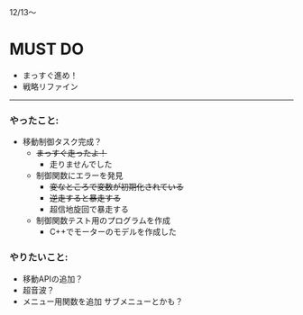 12/13〜

# MUST DO
+ まっすぐ進め！
+ 戦略リファイン
---

### やったこと:
+ 移動制御タスク完成？
  + ~~まっすぐ走ったよ！~~
    + 走りませんでした
  + 制御関数にエラーを発見
    + ~~変なところで変数が初期化されている~~
    + ~~逆走すると暴走する~~
    + 超信地旋回で暴走する
  + 制御関数テスト用のプログラムを作成
    + C++でモーターのモデルを作成した
### やりたいこと:
+ 移動APIの追加？
+ 超音波？
+ メニュー用関数を追加 サブメニューとかも？
